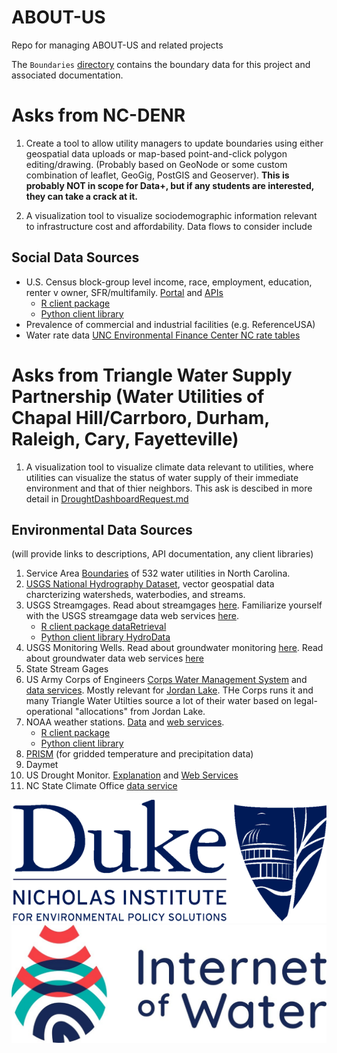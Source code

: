 # ABOUT-US
Repo for managing ABOUT-US and related projects

The ```Boundaries``` [directory](Boundaries) contains the boundary data for this project and associated documentation. 


# Asks from NC-DENR 

1. Create a tool to allow utility managers to update boundaries using either geospatial data uploads or map-based point-and-click polygon editing/drawing. (Probably based on GeoNode or some custom combination of leaflet, GeoGig, PostGIS and Geoserver). **This is probably NOT in scope for Data+, but if any students are interested, they can take a crack at it.**

2. A visualization tool to visualize sociodemographic information relevant to infrastructure cost and affordability. Data flows to consider include
 
 ## Social Data Sources
  - U.S. Census block-group level income, race, employment, education, renter v owner, SFR/multifamily. [Portal](https://data.census.gov/cedsci/) and [APIs](https://www.census.gov/data/developers/data-sets.html)
      - [R client package](https://github.com/walkerke/tidycensus)
      - [Python client library](https://jtleider.github.io/censusdata/)
  - Prevalence of commercial and industrial facilities (e.g. ReferenceUSA)
  - Water rate data [UNC Environmental Finance Center NC rate tables](https://efc.sog.unc.edu/resource/north-carolina-rates-resources#tables)
  
  # Asks from Triangle Water Supply Partnership (Water Utilities of Chapal Hill/Carrboro, Durham, Raleigh, Cary, Fayetteville)

1. A visualization tool to visualize climate data relevant to utilities, where utilities can visualize the status of water supply of their immediate environment and that of thier neighbors. This ask is descibed in more detail in [DroughtDashboardRequest.md](DroughtDashboardRequest.md)

## Environmental Data Sources
(will provide links to descriptions, API documentation, any client libraries)

1. Service Area [Boundaries](Boundaries) of 532 water utilities in North Carolina.
2. [USGS National Hydrography Dataset](https://www.usgs.gov/core-science-systems/ngp/national-hydrography/national-hydrography-dataset?qt-science_support_page_related_con=0#qt-science_support_page_related_con), vector geospatial data charcterizing watersheds, waterbodies, and streams.
3. USGS Streamgages. Read about streamgages [here](https://www.usgs.gov/mission-areas/water-resources/science/streamgaging-basics?qt-science_center_objects=0#qt-science_center_objects). Familiarize yourself with the USGS streamgage data web services [here](https://waterservices.usgs.gov/).
     - [R client package dataRetrieval](https://usgs-r.github.io/dataRetrieval/)
     - [Python client library HydroData](https://hydrodata.readthedocs.io/en/latest/)
4. USGS Monitoring Wells. Read about groundwater monitoring [here](https://water.usgs.gov/ogw/networks.html). Read about groundwater data web services [here](https://water.usgs.gov/ogw/networks.html)
5. State Stream Gages
6. US Army Corps of Engineers [Corps Water Management System](https://www.hec.usace.army.mil/cwms/) and [data services](https://water.usace.army.mil/dist/docs/#api-_). Mostly relevant for [Jordan Lake](https://deq.nc.gov/about/divisions/water-resources/planning/basin-planning/map-page/cape-fear-river-basin-landing/jordan-lake-water-supply-allocation/jordan-lake-water-supply-allocation-background-info). THe Corps runs it and many Triangle Water Utilties source a lot of their water based on legal-operational "allocations" from Jordan Lake. 
7. NOAA weather stations. [Data](https://www.ncdc.noaa.gov/cdo-web/) and [web services](https://www.ncdc.noaa.gov/cdo-web/webservices/v2).
      - [R client package](https://ropensci.org/tutorials/rnoaa_tutorial/)
      - [Python client library](https://github.com/paulokuong/noaa)
8. [PRISM](http://www.prism.oregonstate.edu/) (for gridded temperature and precipitation data)
9. Daymet
10. US Drought Monitor. [Explanation](https://droughtmonitor.unl.edu/About/WhatistheUSDM.aspx) and [Web Services](https://droughtmonitor.unl.edu/WebServiceInfo.aspx)
11. NC State Climate Office [data service](https://climate.ncsu.edu/cronos)






![](/img/duke.png?s=10) ![](/img/iow.jpg?s=10)
